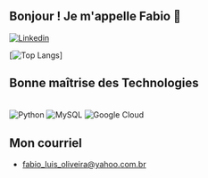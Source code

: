 ## Bonjour ! Je m'appelle Fabio 👋

[![Linkedin](https://img.shields.io/badge/LinkedIn-0077B5?style=for-the-badge&logo=linkedin&logoColor=white)](https://www.linkedin.com/in/fabio-luis/)


[![Top Langs](https://github-readme-stats.vercel.app/api/top-langs/?username=fabio-luis&langs_count=8)]


## Bonne maîtrise des Technologies


<div style="display: inline_block"><br/>
  <img align= "center" alt="Python"src="https://img.shields.io/badge/Python-14354C?style=for-the-badge&logo=python&logoColor=white" />
  <img align= "center" alt="MySQL"src="https://img.shields.io/badge/MySQL-005C84?style=for-the-badge&logo=mysql&logoColor=white" />
  <img align= "center" alt="Google Cloud"src="https://img.shields.io/badge/Google_Cloud-4285F4?style=for-the-badge&logo=google-cloud&logoColor=white" />
  
  
</div>

## Mon courriel
- fabio_luis_oliveira@yahoo.com.br


